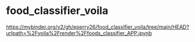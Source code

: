 # food_classifier_voila
https://mybinder.org/v2/gh/eperry26/food_classifier_voila/tree/main/HEAD?urlpath=%2Fvoila%2Frender%2Ffoods_classifier_APP.ipynb
